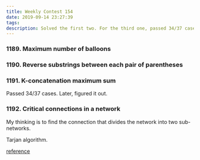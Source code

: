 ```yaml
---
title: Weekly Contest 154
date: 2019-09-14 23:27:39
tags:
description: Solved the first two. For the third one, passed 34/37 cases. Later figure it out. Didn't try the last one.
---
```


### 1189. Maximum number of balloons

### 1190. Reverse substrings between each pair of parentheses

### 1191. K-concatenation maximum sum

Passed 34/37 cases. Later, figured it out.

### 1192. Critical connections in a network

My thinking is to find the connection that divides the network into two sub-networks.

Tarjan algorithm.  

[reference](https://leetcode.com/problems/critical-connections-in-a-network/discuss/382526/Tarjan-Algorithm-(DFS)-Python-Solution-with-explanation)

